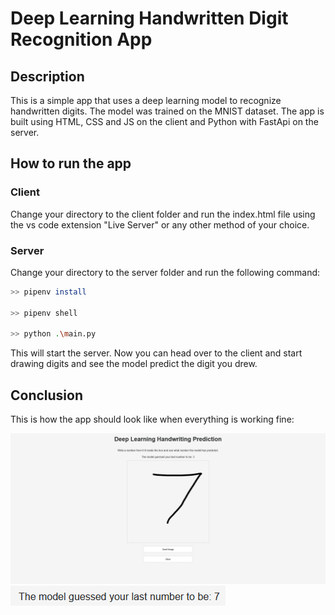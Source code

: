 # Deep Learning Handwritten Digit Recognition App

## Description

This is a simple app that uses a deep learning model to recognize handwritten digits. The model was trained on the MNIST dataset. The app is built using HTML, CSS and JS on the client and Python with FastApi on the server.

## How to run the app

### Client

Change your directory to the client folder and run the index.html file using the vs code extension "Live Server" or any other method of your choice.

### Server

Change your directory to the server folder and run the following command:

```bash
>> pipenv install

>> pipenv shell

>> python .\main.py
```

This will start the server. Now you can head over to the client and start drawing digits and see the model predict the digit you drew.

## Conclusion

This is how the app should look like when everything is working fine:

![handwriting-app](handwriting-app-result.png)
![number-result](number-result.png)
